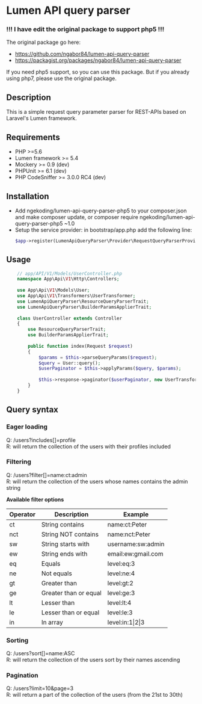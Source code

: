 # Lumen API query parser
### !!! I have edit the original package to support php5 !!!

The original package go here:
- https://github.com/ngabor84/lumen-api-query-parser
- https://packagist.org/packages/ngabor84/lumen-api-query-parser

If you need php5 support, so you can use this package. But if you already using php7, please use the original package.

## Description
This is a simple request query parameter parser for REST-APIs based on Laravel's Lumen framework.

## Requirements
- PHP >=5.6
- Lumen framework >= 5.4
- Mockery >= 0.9 (dev)
- PHPUnit >= 6.1 (dev)
- PHP CodeSniffer >= 3.0.0 RC4 (dev)

## Installation
- Add ngekoding/lumen-api-query-parser-php5 to your composer.json and make composer update, or composer require ngekoding/lumen-api-query-parser-php5 ~1.0
- Setup the service provider:
    in bootstrap/app.php add the following line:
    ```php
    $app->register(LumenApiQueryParser\Provider\RequestQueryParserProvider::class);
    ```
    
## Usage
```php
    // app/API/V1/Models/UserController.php
    namespace App\Api\V1\Http\Controllers;
    
    use App\Api\V1\Models\User;
    use App\Api\V1\Transformers\UserTransformer;
    use LumenApiQueryParser\ResourceQueryParserTrait;
    use LumenApiQueryParser\BuilderParamsApplierTrait;
    
    class UserController extends Controller
    {
        use ResourceQueryParserTrait;
        use BuilderParamsApplierTrait;
                
        public function index(Request $request)
        {
            $params = $this->parseQueryParams($request);
            $query = User::query();
            $userPaginator = $this->applyParams($query, $params);
            
            $this->response->paginator($userPaginator, new UserTransformer, ['key' => 'users']);
        }
    }
```

## Query syntax

### Eager loading
Q: /users?includes[]=profile  
R: will return the collection of the users with their profiles included

### Filtering
Q: /users?filter[]=name:ct:admin    
R: will return the collection of the users whose names contains the admin string

__Available filter options__    

| Operator      | Description           | Example |
| ------------- | --------------------- | ------- |
| ct            | String contains       | name:ct:Peter |
| nct           | String NOT contains   | name:nct:Peter |
| sw            | String starts with    | username:sw:admin |
| ew            | String ends with      | email:ew:gmail.com |
| eq            | Equals                | level:eq:3 |
| ne            | Not equals            | level:ne:4 |
| gt            | Greater than          | level:gt:2 |
| ge            | Greater than or equal | level:ge:3 |
| lt            | Lesser than           | level:lt:4 |
| le            | Lesser than or equal  | level:le:3 |
| in            | In array              | level:in:1&#124;2&#124;3 |

### Sorting
Q: /users?sort[]=name:ASC   
R: will return the collection of the users sort by their names ascending

### Pagination
Q: /users?limit=10&page=3   
R: will return a part of the collection of the users (from the 21st to 30th)